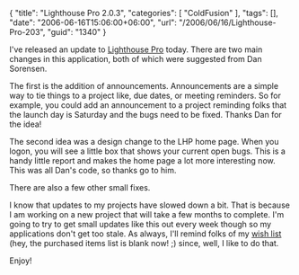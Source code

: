 {
	"title": "Lighthouse Pro 2.0.3",
	"categories": [
		"ColdFusion"
	],
	"tags": [],
	"date": "2006-06-16T15:06:00+06:00",
	"url": "/2006/06/16/Lighthouse-Pro-203",
	"guid": "1340"
}

I've released an update to <a href="http://ray.camdenfamily.com/projects/lhp">Lighthouse Pro</a> today. There are two main changes in this application, both of which were suggested from Dan Sorensen.

The first is the addition of announcements. Announcements are a simple way to tie things to a project like, due dates, or meeting reminders. So for example, you could add an announcement to a project reminding folks that the launch day is Saturday and the bugs need to be fixed. Thanks Dan for the idea!

The second idea was a design change to the LHP home page. When you logon, you will see a little box that shows your current open bugs. This is a handy little report and makes the home page a lot more interesting now. This was all Dan's code, so thanks go to him.

There are also a few other small fixes.

I know that updates to my projects have slowed down a bit. That is because I am working on a new project that will take a few months to complete. I'm going to try to get small updates like this out every week though so my applications don't get too stale. As always, I'll remind folks of my <a href="http://www.amazon.com/o/registry/2TCL1D08EZEYE">wish list</a> (hey, the purchased items list is blank now! ;) since, well, I like to do that. 

Enjoy!